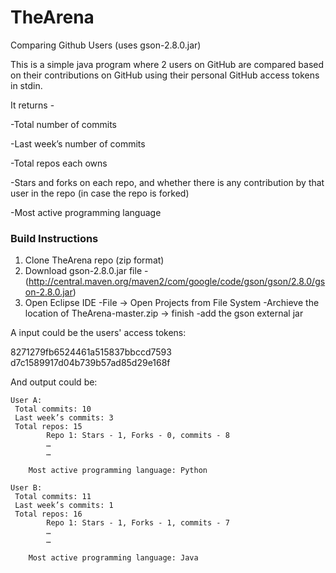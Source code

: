 # TheArena
Comparing Github Users 
(uses gson-2.8.0.jar)


This is a simple java program where 2 users on GitHub are compared based on their contributions on GitHub using their personal GitHub access tokens in stdin.

It returns -

 -Total number of commits
 
 -Last week’s number of commits
 
 -Total repos each owns
  
 -Stars and forks on each repo, and whether there is any contribution by that user in the repo (in case the repo is forked)
 
 -Most active programming language
 
### Build Instructions
 
1. Clone TheArena repo (zip format)
2. Download gson-2.8.0.jar file
    -(http://central.maven.org/maven2/com/google/code/gson/gson/2.8.0/gson-2.8.0.jar)
3. Open Eclipse IDE
    -File -> Open Projects from File System
    -Archieve the location of TheArena-master.zip -> finish
    -add the gson external jar
   

A input could be the users' access tokens:

8271279fb6524461a515837bbccd7593 d7c1589917d04b739b57ad85d29e168f

And output could be:

	User A:
	 Total commits: 10
	 Last week’s commits: 3
	 Total repos: 15
			Repo 1: Stars - 1, Forks - 0, commits - 8
			…
			…

		Most active programming language: Python
    
	User B:
	 Total commits: 11
	 Last week’s commits: 1
	 Total repos: 16
			Repo 1: Stars - 1, Forks - 1, commits - 7
			…
			…

		Most active programming language: Java
    
